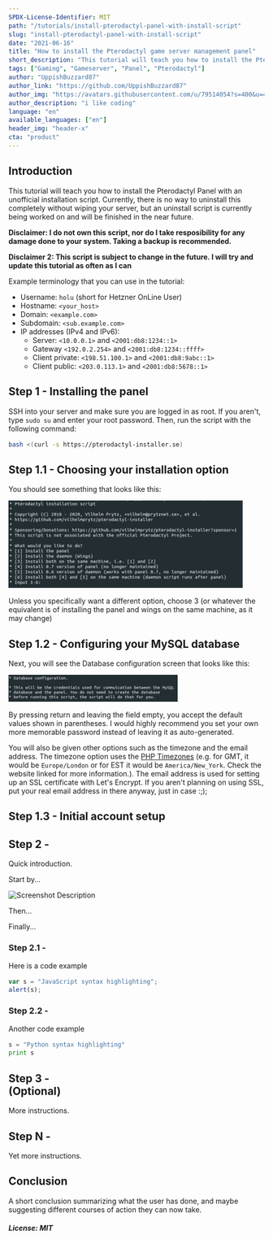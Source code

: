 ```yaml
---
SPDX-License-Identifier: MIT
path: "/tutorials/install-pterodactyl-panel-with-install-script"
slug: "install-pterodactyl-panel-with-install-script"
date: "2021-06-16"
title: "How to install the Pterodactyl game server management panel"
short_description: "This tutorial will teach you how to install the Pterodactyl game server management panel with the [Pterodactyl Installer Script](https://github.com/vilhelmprytz/pterodactyl-installer) by vilhelmprytz. This works on the following operating systems: Ubuntu 18.04 and 20.04, CentOS 7 and 8 as well as Debian 9 and 10 (Ubuntu is recommended)"
tags: ["Gaming", "Gameserver", "Panel", "Pterodactyl"]
author: "UppishBuzzard87"
author_link: "https://github.com/UppishBuzzard87"
author_img: "https://avatars.githubusercontent.com/u/79514054?s=400&u=487bfa5bd010adfd3068054324cb8b554f51e4c8&v=4"
author_description: "i like coding"
language: "en"
available_languages: ["en"]
header_img: "header-x"
cta: "product"
---
```


## Introduction

This tutorial will teach you how to install the Pterodactyl Panel with an unofficial installation script. Currently, there is no way to uninstall this completely without wiping your server, but an uninstall script is currently being worked on and will be finished in the near future.

**Disclaimer: I do not own this script, nor do I take resposibility for any damage done to your system. Taking a backup is recommended.**

**Disclaimer 2: This script is subject to change in the future. I will try and update this tutorial as often as I can**

Example terminology that you can use in the tutorial:

* Username: `holu` (short for Hetzner OnLine User)
* Hostname: `<your_host>`
* Domain: `<example.com>`
* Subdomain: `<sub.example.com>`
* IP addresses (IPv4 and IPv6):
   * Server: `<10.0.0.1>` and `<2001:db8:1234::1>`
   * Gateway `<192.0.2.254>` and `<2001:db8:1234::ffff>`
   * Client private: `<198.51.100.1>` and `<2001:db8:9abc::1>`
   * Client public: `<203.0.113.1>` and `<2001:db8:5678::1>`

## Step 1 - Installing the panel

SSH into your server and make sure you are logged in as root. If you aren't, type `sudo su` and enter your root password. Then, run the script with the following command:
```sh
bash <(curl -s https://pterodactyl-installer.se)
```

## Step 1.1 - Choosing your installation option

You should see something that looks like this:

![Installation Choices](images/installchoice.jpg)

Unless you specifically want a different option, choose 3 (or whatever the equivalent is of installing the panel and wings on the same machine, as it may change)

## Step 1.2 - Configuring your MySQL database

Next, you will see the Database configuration screen that looks like this:

![Database Configuration menu](images/database.jpg)

By pressing return and leaving the field empty, you accept the default values shown in parentheses. I would highly recommend you set your own more memorable password instead of leaving it as auto-generated.

You will also be given other options such as the timezone and the email address. The timezone option uses the [PHP Timezones](https://www.php.net/manual/en/timezones.php) (e.g. for GMT, it would be `Europe/London` or for EST it would be `America/New_York`. Check the website linked for more information.). The email address is used for setting up an SSL certificate with Let's Encrypt. If you aren't planning on using SSL, put your real email address in there anyway, just in case :;);

## Step 1.3 - Initial account setup

## Step 2 - <Summary of Step>

Quick introduction.

Start by...

![Screenshot Description](images/insta)

Then...

Finally...

### Step 2.1 - <Summary of Step>

Here is a code example

```javascript
var s = "JavaScript syntax highlighting";
alert(s);
```

### Step 2.2 - <Summary of Step>

Another code example

```python
s = "Python syntax highlighting"
print s
```

## Step 3 - <Summary of Step> (Optional)

More instructions.

## Step N - <Summary of Step>

Yet more instructions.

## Conclusion

A short conclusion summarizing what the user has done, and maybe suggesting different courses of action they can now take.

##### License: MIT

<!--

Contributor's Certificate of Origin

By making a contribution to this project, I certify that:

(a) The contribution was created in whole or in part by me and I have
    the right to submit it under the license indicated in the file; or

(b) The contribution is based upon previous work that, to the best of my
    knowledge, is covered under an appropriate license and I have the
    right under that license to submit that work with modifications,
    whether created in whole or in part by me, under the same license
    (unless I am permitted to submit under a different license), as
    indicated in the file; or

(c) The contribution was provided directly to me by some other person
    who certified (a), (b) or (c) and I have not modified it.

(d) I understand and agree that this project and the contribution are
    public and that a record of the contribution (including all personal
    information I submit with it, including my sign-off) is maintained
    indefinitely and may be redistributed consistent with this project
    or the license(s) involved.

Signed-off-by: [submitter's name and email address here]

-->
